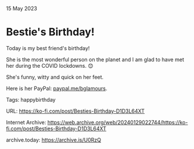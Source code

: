 15 May 2023
# Bestie's Birthday!
Today is my best friend's birthday!

She is the most wonderful person on the planet and I am glad to have met her during the COVID lockdowns. 😊  

She's funny, witty and quick on her feet. 

Here is her PayPal: [paypal.me/bglamours](https://www.paypal.me/bglamours).

Tags: happybirthday

URL: https://ko-fi.com/post/Besties-Birthday-D1D3L64XT

Internet Archive: https://web.archive.org/web/20240129022744/https://ko-fi.com/post/Besties-Birthday-D1D3L64XT

archive.today: https://archive.is/U0RzQ
